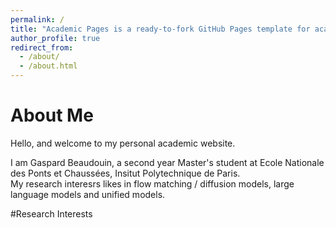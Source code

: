 ```yaml
---
permalink: /
title: "Academic Pages is a ready-to-fork GitHub Pages template for academic personal websites"
author_profile: true
redirect_from: 
  - /about/
  - /about.html
---
```




About Me
======
Hello, and welcome to my personal academic website.

I am Gaspard Beaudouin, a second year Master's student at Ecole Nationale des Ponts et Chaussées, Insitut Polytechnique de Paris.  
My research interesrs likes in flow matching / diffusion models, large language models and unified models.



#Research Interests